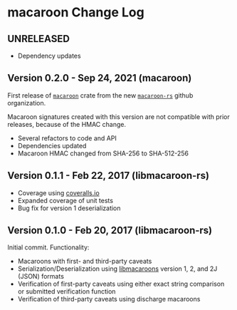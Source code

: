 # macaroon Change Log

## UNRELEASED

- Dependency updates

## Version 0.2.0 - Sep 24, 2021 (macaroon)

First release of [`macaroon`](https://crates.io/crates/macaroon) crate from the new [`macaroon-rs`](https://github.com/macaroon-rs) github organization.

Macaroon signatures created with this version are not compatible with prior releases, because of the HMAC change.

- Several refactors to code and API
- Dependencies updated
- Macaroon HMAC changed from SHA-256 to SHA-512-256

## Version 0.1.1 - Feb 22, 2017 (libmacaroon-rs)

- Coverage using [coveralls.io](https://coveralls.io/github/jacklund/libmacaroon-rs?branch=trunk)
- Expanded coverage of unit tests
- Bug fix for version 1 deserialization

## Version 0.1.0 - Feb 20, 2017 (libmacaroon-rs)

Initial commit. Functionality:

- Macaroons with first- and third-party caveats
- Serialization/Deserialization using [libmacaroons](https://github.com/rescrv/libmacaroons) version 1, 2, and 2J (JSON) formats
- Verification of first-party caveats using either exact string comparison or submitted verification function
- Verification of third-party caveats using discharge macaroons
